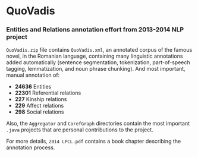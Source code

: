 # QuoVadis
### Entities and Relations annotation effort from 2013-2014 NLP project

`QuoVadis.zip` file contains `QuoVadis.xml`, an annotated corpus of the famous novel, in the Romanian language, containing many linguistic annotations added automatically (sentence segmentation, tokenization, part-of-speech tagging, lemmatization, and noun phrase chunking). And most important, manual annotation of:

 * __24636__ Entities
 * __22301__ Referential relations
 * __227__ Kinship relations
 * __229__ Affect relations
 * __298__ Social relations
 
Also, the `Aggregator` and `CorefGraph` directories contain the most important `.java` projects that are personal contributions to the project.

For more details, `2014 LPCL.pdf` contains a book chapter describing the annotation process.
